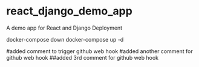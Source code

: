 # react_django_demo_app
A demo app for React and Django Deployment

docker-compose down
docker-compose up -d


#added comment to trigger github web hook
#added another comment for github web hook
##added 3rd comment for github web hook
